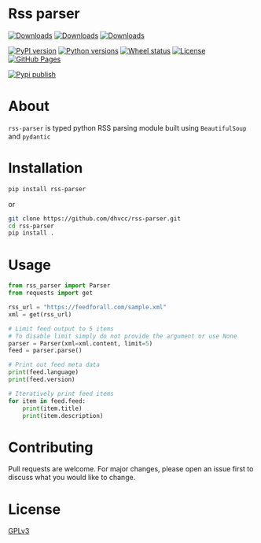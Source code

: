 # Rss parser

[![Downloads](https://pepy.tech/badge/rss-parser)](https://pepy.tech/project/rss-parser)
[![Downloads](https://pepy.tech/badge/rss-parser/month)](https://pepy.tech/project/rss-parser/month)
[![Downloads](https://pepy.tech/badge/rss-parser/week)](https://pepy.tech/project/rss-parser/week)

[![PyPI version](https://img.shields.io/pypi/v/rss-parser)](https://pypi.org/project/rss-parser)
[![Python versions](https://img.shields.io/pypi/pyversions/rss-parser)](https://pypi.org/project/rss-parser)
[![Wheel status](https://img.shields.io/pypi/wheel/rss-parser)](https://pypi.org/project/rss-parser)
[![License](https://img.shields.io/pypi/l/rss-parser?color=success)](https://github.com/dhvcc/rss-parser/blob/master/LICENSE)
[![GitHub Pages](https://badgen.net/github/status/dhvcc/rss-parser/gh-pages?label=docs)](https://dhvcc.github.io/rss-parser#documentation)

[![Pypi publish](https://github.com/dhvcc/rss-parser/workflows/Pypi%20publish/badge.svg)](https://github.com/dhvcc/rss-parser/actions?query=workflow%3A%22Pypi+publish%22)

# About

`rss-parser` is typed python RSS parsing module built using `BeautifulSoup` and `pydantic`

# Installation

```bash
pip install rss-parser
```

or

```bash
git clone https://github.com/dhvcc/rss-parser.git
cd rss-parser
pip install .
```

# Usage

```python
from rss_parser import Parser
from requests import get

rss_url = "https://feedforall.com/sample.xml"
xml = get(rss_url)

# Limit feed output to 5 items
# To disable limit simply do not provide the argument or use None
parser = Parser(xml=xml.content, limit=5)
feed = parser.parse()

# Print out feed meta data
print(feed.language)
print(feed.version)

# Iteratively print feed items
for item in feed.feed:
    print(item.title)
    print(item.description)

```

# Contributing

Pull requests are welcome. For major changes, please open an issue first
to discuss what you would like to change.

# License

[GPLv3](https://github.com/dhvcc/rss-parser/blob/master/LICENSE)
